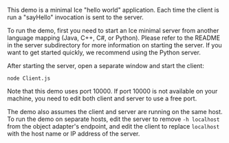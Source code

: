This demo is a minimal Ice "hello world" application. Each time the
client is run a "sayHello" invocation is sent to the server.

To run the demo, first you need to start an Ice minimal server from
another language mapping (Java, C++, C#, or Python). Please refer to
the README in the server subdirectory for more information on starting
the server. If you want to get started quickly, we recommend using the
Python server.

After starting the server, open a separate window and start the
client:
```
node Client.js
```

Note that this demo uses port 10000. If port 10000 is not available on your
machine, you need to edit both client and server to use a free port.

The demo also assumes the client and server are running on the same host.
To run the demo on separate hosts, edit the server to remove `-h localhost`
from the object adapter's endpoint, and edit the client to replace `localhost`
with the host name or IP address of the server.
